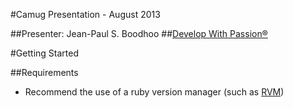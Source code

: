 #Camug Presentation - August 2013

##Presenter: Jean-Paul S. Boodhoo
##[Develop With Passion®](http://www.developwithpassion.com)


#Getting Started

##Requirements

* Recommend the use of a ruby version manager (such as [RVM](http))
